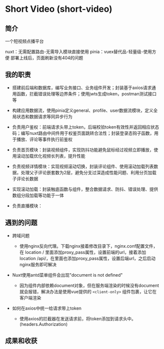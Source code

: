 # Short Video (short-video)

## 简介

一个短视频点播平台

nuxt：无需配置路由-无需导入模块直接使用
pinia：vuex替代品-轻量级-使用方便
部署上线后，页面刷新没有404的问题

## 我的职责

- 搭建前后端和数据库，编写业务接口、业务组件开发；封装基于axios请求通用函数，拦截错误处理等边界条件；使用jwts生成token，postman测试接口等

- 构建应用数据流，使用pinia定义general、profile、user数据流模块，定义全局状态和数据请求等同异步行为

- 负责用户鉴权：前端请求头带上token，后端校验token有效性并返回相应状态码；编写nuxt路由中间件用于权鉴页面跳转合法性；封装登录态钩子函数，用于播放、评论等事件执行前鉴权

- 负责首页模块：封装视频组件，实现防抖功能避免鼠标经过视频立即播放，使用滚动加载优化视频长列表，提升性能

- 负责视频详情模块：实现视频滚动切换，封装评论组件、使用滚动加载列表数据，处理父子评论嵌套数为2层，避免分支过深造成性能问题、利用分页加载子评论长数据

- 实现滚动加载：封装触底函数与组件，整合数据请求、防抖、错误处理、提供数组分段加载等功能于一体

- 负责直播模块：

## 遇到的问题

- 跨域问题

  - 使用nginx反向代理。下载nginx接着修改目录下，nginx.conf配置文件，在 location / 里面添加proxy_pass属性，设置前端的url，接着添加location /api/，在里面也添加proxy_pass属性，设置后端url，之后启动nginx服务即可解决

- Nuxt使用antd菜单组件会出现"document is not defined"

  - 因为组件内部依赖document对象，但在服务端渲染的时候没有document就会报错，解决办法是使用vue提供的 `<client-only>` 组件包裹，让它在客户端渲染

- 如何在axios中统一给请求带上token

  - 使用axios的拦截器在发送请求前，将token添加到请求头中。(headers.Authorization)

## 成果和收获
